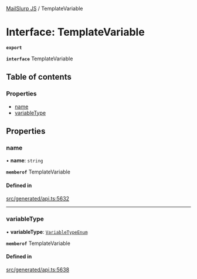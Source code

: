 [MailSlurp JS](../README.md) / TemplateVariable

# Interface: TemplateVariable

**`export`**

**`interface`** TemplateVariable

## Table of contents

### Properties

- [name](TemplateVariable.md#name)
- [variableType](TemplateVariable.md#variabletype)

## Properties

### name

• **name**: `string`

**`memberof`** TemplateVariable

#### Defined in

[src/generated/api.ts:5632](https://github.com/mailslurp/mailslurp-client/blob/20b4039/src/generated/api.ts#L5632)

___

### variableType

• **variableType**: [`VariableTypeEnum`](../enums/TemplateVariable.VariableTypeEnum.md)

**`memberof`** TemplateVariable

#### Defined in

[src/generated/api.ts:5638](https://github.com/mailslurp/mailslurp-client/blob/20b4039/src/generated/api.ts#L5638)
